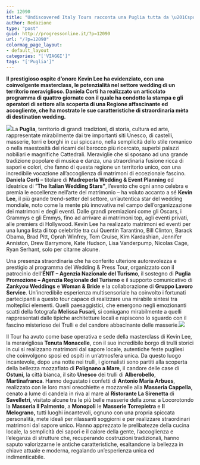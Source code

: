 ```yaml
---
id: 12090
title: "Undiscovered Italy Tours racconta una Puglia tutta da \u201Csposare\u201D"
author: Redazione
type: "post"
guid: http://progressonline.it/?p=12090
url: "/?p=12090"
colormag_page_layout:
- default_layout
categories: "['VIAGGI']"
tags: "['Puglia']"
---
```


**Il prestigioso ospite d’onore Kevin Lee ha evidenziato, con una coinvolgente masterclass, le potenzialità nel settore wedding di un territorio meraviglioso. Daniela Corti ha realizzato un articolato programma di quattro giornate con il quale ha condotto la stampa e gli operatori di settore alla scoperta di una Regione affascinante ed accogliente, che ha mostrato le sue caratteristiche di straordinaria mèta di destination wedding.**

![](https://progressonline.it/wp-content/uploads/2019/11/Puglia-2-min-min-300x200.jpg)La **Puglia**, territorio di grandi tradizioni, di storia, cultura ed arte, rappresentate mirabilmente dai tre importanti siti Unesco, di castelli, masserie, torri e borghi in cui spiccano, nella semplicità dello stile romanico o nella maestosità dei ricami del barocco più ricercato, superbi palazzi nobiliari e magnifiche Cattedrali. Meraviglie che si sposano ad una grande tradizione popolare di musica e danza, una straordinaria fusione ricca di sapori e colori, che fanno di questa regione un territorio unico, con una incredibile vocazione all’accoglienza di matrimoni di eccezionale fascino. **Daniela Corti** – titolare di **Madreperla Wedding &amp; Event Planning** ed ideatrice di “**The Italian Wedding Stars”**, l’evento che ogni anno celebra e premia le eccellenze nell’arte del matrimonio – ha voluto accanto a sé **Kevin Lee**, il più grande trend-setter del settore, un’autentica star del wedding mondiale, noto come la mente più innovativa nel campo dell’organizzazione dei matrimoni e degli eventi. Dalle grandi premiazioni come gli Oscars, i Grammys e gli Emmys, fino ad arrivare ai matrimoni top, agli eventi privati, alle premiers di Hollywood. Kevin Lee ha realizzato matrimoni ed eventi per una lunga lista di top celebritie tra cui Quentin Tarantino, Bill Clinton, Barack Obama, Brad Pitt, Oprah Winfrey, Tom Cruise, Kim Kardashian, Jennifer Anniston, Drew Barrymore, Kate Hudson, Lisa Vanderpump, Nicolas Cage, Ryan Serhant, solo per citarne alcune.

Una presenza straordinaria che ha conferito ulteriore autorevolezza e prestigio al programma del Wedding &amp; Press Tour, organizzato con il patrocinio dell’**ENIT – Agenzia Nazionale del Turismo**, il sostegno di **Puglia Promozione – Agenzia Regionale del Turismo** e il supporto comunicativo di **Zankyou Weddings** e **Woman &amp; Bride** e la collaborazione di **Gruppo Lavoro Service**. Un’incredibile esperienza multisensoriale ha coinvolto i fortunati partecipanti a questo tour capace di realizzare una mirabile sintesi tra molteplici elementi. Quelli paesaggistici, che emergono negli emozionanti scatti della fotografa **Melissa Fusari,** si coniugano mirabilmente a quelli rappresentati dalle tipiche architetture locali e rapiscono lo sguardo con il fascino misterioso dei Trulli e del candore abbacinante delle masserie.![](https://progressonline.it/wp-content/uploads/2019/11/Polignano-a-Mare-min-min-200x300.jpg)

Il Tour ha avuto come base operativa e sede della masterclass di Kevin Lee, la meravigliosa **Tenuta Monacelle**, con il suo incredibile borgo di trulli storici in cui si realizzano matrimoni dal sapore locale, autentiche feste pugliesi che coinvolgono sposi ed ospiti in un’atmosfera unica. Da questo luogo incantevole, dopo una notte nei trulli, i giornalisti sono partiti alla scoperta della bellezza mozzafiato di **Polignano a Mare**, il candore delle case di **Ostuni**, la città bianca, il sito **Unesco** dei trulli di **Alberobello**, **Martinafranca**. Hanno degustato i confetti di **Antonio Maria Arbues**, realizzato con le loro mani orecchiette e mozzarelle alla **Masseria Cappella,** cenato a lume di candela in riva al mare al **Ristorante La Sirenetta** di **Savelletri**, visitato alcune tra le più belle masserie della zona: a Locorotondo la **Masseria Il Palmento**, a **Monopoli** le **Masserie Torrepietra** e **Il Melograno,** tutti luoghi incantevoli, ognuno con una propria spiccata personalità, mete ideali per rilassanti soggiorni e per realizzare straordinari matrimoni dal sapore unico. Hanno apprezzato le prelibatezze della cucina locale, la semplicità dei sapori e il calore della gente, l’accoglienza e l’eleganza di strutture che, recuperando costruzioni tradizionali, hanno saputo valorizzarne le antiche caratteristiche, esaltandone la bellezza in chiave attuale e moderna, regalando un’esperienza unica ed indimenticabile.